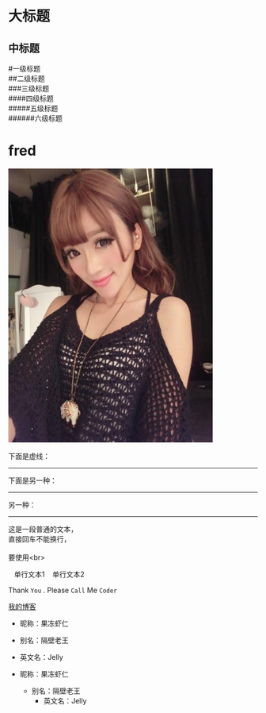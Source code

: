 大标题
====
中标题
---
#一级标题  
##二级标题  
###三级标题  
####四级标题  
#####五级标题  
######六级标题  
# fred
![Alt text](https://github.com/samFromChina/fred/blob/dev/Screenshots/1.jpg)

下面是虚线：

--------
下面是另一种：
****
另一种：
_____

这是一段普通的文本，  
直接回车不能换行，<br>  
要使用\<br>  

    单行文本1
    单行文本2


Thank `You` . Please `Call` Me `Coder`


[我的博客](http://blog.csdn.net/guodongxiaren "悬停显示") 


* 昵称：果冻虾仁  
* 别名：隔壁老王  
* 英文名：Jelly  

* 昵称：果冻虾仁  
	* 别名：隔壁老王  
 		* 英文名：Jelly  
